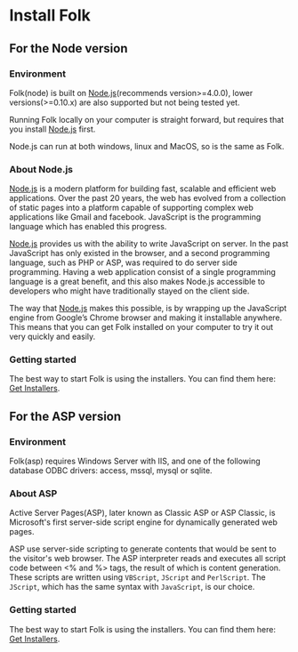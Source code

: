# Install Folk

## For the Node version

### Environment

Folk(node) is built on [Node.js](https://nodejs.org/)(recommends version>=4.0.0), lower versions(>=0.10.x) are also supported but not being tested yet.

Running Folk locally on your computer is straight forward, but requires that you install [Node.js](https://nodejs.org/) first.

Node.js can run at both windows, linux and MacOS, so is the same as Folk.

### About Node.js

[Node.js](https://nodejs.org/) is a modern platform for building fast, scalable and efficient web applications. Over the past 20 years, the web has evolved from a collection of static pages into a platform capable of supporting complex web applications like Gmail and facebook. JavaScript is the programming language which has enabled this progress.

[Node.js](https://nodejs.org/) provides us with the ability to write JavaScript on server. In the past JavaScript has only existed in the browser, and a second programming language, such as PHP or ASP, was required to do server side programming. Having a web application consist of a single programming language is a great benefit, and this also makes Node.js accessible to developers who might have traditionally stayed on the client side.

The way that [Node.js](https://nodejs.org/) makes this possible, is by wrapping up the JavaScript engine from Google’s Chrome browser and making it installable anywhere. This means that you can get Folk installed on your computer to try it out very quickly and easily.

### Getting started

The best way to start Folk is using the installers. You can find them here: [Get Installers](https://github.com/envirs/folk/blob/master/installers).

## For the ASP version

### Environment

Folk(asp) requires Windows Server with IIS, and one of the following database ODBC drivers: access, mssql, mysql or sqlite.

### About ASP

Active Server Pages(ASP), later known as Classic ASP or ASP Classic, is Microsoft's first server-side script engine for dynamically generated web pages. 

ASP use server-side scripting to generate contents that would be sent to the visitor's web browser. The ASP interpreter reads and executes all script code between <% and %> tags, the result of which is content generation. These scripts are written using `VBScript`, `JScript` and `PerlScript`. The `JScript`, which has the same syntax with `JavaScript`, is our choice.

### Getting started

The best way to start Folk is using the installers. You can find them here: [Get Installers](https://github.com/envirs/folk/blob/master/installers).